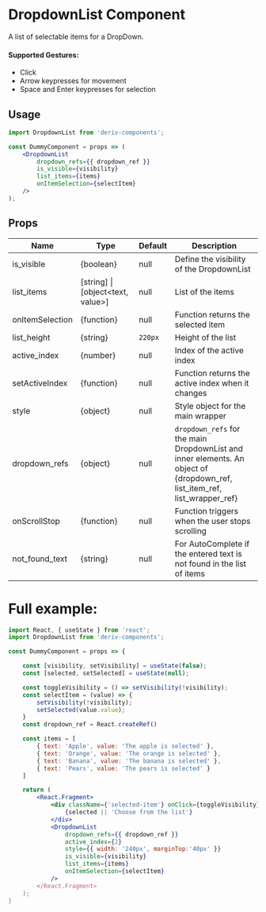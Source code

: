 # DropdownList Component

A list of selectable items for a DropDown.

#### Supported Gestures:

-   Click
-   Arrow keypresses for movement
-   Space and Enter keypresses for selection

## Usage

```jsx
import DropdownList from 'deriv-components';

const DummyComponent = props => (
    <DropdownList
        dropdown_refs={{ dropdown_ref }}
        is_visible={visibility}
        list_items={items}
        onItemSelection={selectItem}
    />
);
```

## Props

| Name            | Type                              | Default | Description                                                                                                                |
| --------------- | --------------------------------- | ------- | -------------------------------------------------------------------------------------------------------------------------- |
| is_visible      | {boolean}                         | null    | Define the visibility of the DropdownList                                                                                  |
| list_items      | [string] \| [object<text, value>] | null    | List of the items                                                                                                          |
| onItemSelection | {function}                        | null    | Function returns the selected item                                                                                         |
| list_height     | {string}                          | `220px` | Height of the list                                                                                                         |
| active_index    | {number}                          | null    | Index of the active index                                                                                                  |
| setActiveIndex  | {function}                        | null    | Function returns the active index when it changes                                                                          |
| style           | {object}                          | null    | Style object for the main wrapper                                                                                          |
| dropdown_refs   | {object}                          | null    | `dropdown_refs` for the main DropdownList and inner elements. An object of {dropdown_ref, list_item_ref, list_wrapper_ref} |
| onScrollStop    | {function}                        | null    | Function triggers when the user stops scrolling                                                                            |
| not_found_text  | {string}                          | null    | For AutoComplete if the entered text is not found in the list of items                                                     |

# Full example:

```jsx
import React, { useState } from 'react';
import DropdownList from 'deriv-components';

const DummyComponent = props => {

    const [visibility, setVisibility] = useState(false);
    const [selected, setSelected] = useState(null);

    const toggleVisibility = () => setVisibility(!visibility);
    const selectItem = (value) => {
        setVisibility(!visibility);
        setSelected(value.value);
    }
    const dropdown_ref = React.createRef()

    const items = [
        { text: 'Apple', value: 'The apple is selected' },
        { text: 'Orange', value: 'The orange is selected' },
        { text: 'Banana', value: 'The banana is selected' },
        { text: 'Pears', value: 'The pears is selected' }
    ]

    return (
        <React.Fragment>
            <div className={'selected-item'} onClick={toggleVisibility}></div>
                {selected || 'Choose from the list'}
            </div>
            <DropdownList
                dropdown_refs={{ dropdown_ref }}
                active_index={2}
                style={{ width: '240px', marginTop:'40px' }}
                is_visible={visibility}
                list_items={items}
                onItemSelection={selectItem}
            />
        </React.Fragment>
    );
}
```
